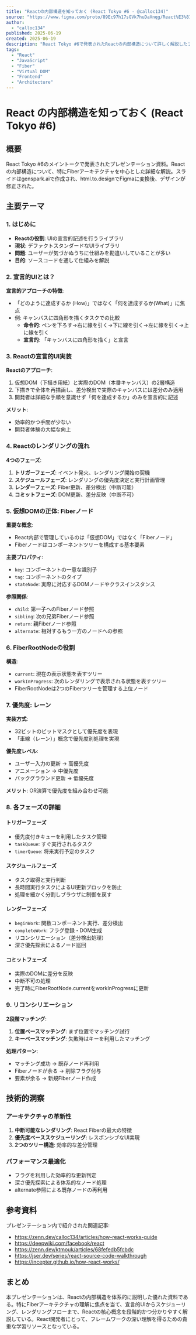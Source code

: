 ```yaml
---
title: "Reactの内部構造を知っておく (React Tokyo #6 - @calloc134)"
source: "https://www.figma.com/proto/89Ec97h17sGVk7huDaXnqg/React%E3%81%AE%E5%86%85%E9%83%A8%E6%A7%8B%E9%80%A0%E3%82%92%E7%9F%A5%E3%81%A3%E3%81%A6%E3%81%8A%E3%81%8F--React-Tokyo--6----calloc134-?node-id=1-2"
author:
  - "calloc134"
published: 2025-06-19
created: 2025-06-19
description: "React Tokyo #6で発表されたReactの内部構造について詳しく解説したプレゼンテーション資料。仮想DOM、Fiberノード、レンダリングフロー、スケジューリングなどReactの核心的な概念を分かりやすく説明。"
tags:
  - "React"
  - "JavaScript"
  - "Fiber"
  - "Virtual DOM"
  - "Frontend"
  - "Architecture"
---
```


# React の内部構造を知っておく (React Tokyo #6)

## 概要

React Tokyo #6のメイントークで発表されたプレゼンテーション資料。Reactの内部構造について、特にFiberアーキテクチャを中心とした詳細な解説。スライドはgenspark.aiで作成され、html.to.designでFigmaに変換後、デザインが修正された。

## 主要テーマ

### 1. はじめに

- **Reactの役割**: UIの宣言的記述を行うライブラリ
- **現状**: デファクトスタンダードなUIライブラリ
- **問題**: ユーザーが気づかぬうちに仕組みを勘違いしていることが多い
- **目的**: ソースコードを通して仕組みを解説

### 2. 宣言的UIとは？

**宣言的アプローチの特徴**:

- 「どのように達成するか (How)」ではなく「何を達成するか(What)」に焦点
- 例: キャンバスに四角形を描くタスクでの比較
  - **命令的**: ペンを下ろす→右に線を引く→下に線を引く→左に線を引く→上に線を引く
  - **宣言的**: 「キャンバスに四角形を描く」と宣言

### 3. Reactの宣言的UI実装

**Reactのアプローチ**:

1. 仮想DOM（下描き用紙）と実際のDOM（本番キャンバス）の2層構造
2. 下描きで全体を再描画し、差分検出で実際のキャンバスには差分のみ適用
3. 開発者は詳細な手順を意識せず「何を達成するか」のみを宣言的に記述

**メリット**:

- 効率的かつ手間が少ない
- 開発者体験の大幅な向上

### 4. Reactのレンダリングの流れ

**4つのフェーズ**:

1. **トリガーフェーズ**: イベント発火、レンダリング開始の契機
2. **スケジュールフェーズ**: レンダリングの優先度決定と実行計画管理
3. **レンダーフェーズ**: Fiber更新、差分検出（中断可能）
4. **コミットフェーズ**: DOM更新、差分反映（中断不可）

### 5. 仮想DOMの正体: Fiberノード

**重要な概念**:

- React内部で管理しているのは「仮想DOM」ではなく「Fiberノード」
- Fiberノードはコンポーネントツリーを構成する基本要素

**主要プロパティ**:

- `key`: コンポーネントの一意な識別子
- `tag`: コンポーネントのタイプ
- `stateNode`: 実際に対応するDOMノードやクラスインスタンス

**参照関係**:

- `child`: 第一子へのFiberノード参照
- `sibling`: 次の兄弟Fiberノード参照
- `return`: 親Fiberノード参照
- `alternate`: 相対するもう一方のノードへの参照

### 6. FiberRootNodeの役割

**構造**:

- `current`: 現在の表示状態を表すツリー
- `workInProgress`: 次のレンダリングで表示される状態を表すツリー
- FiberRootNodeは2つのFiberツリーを管理する上位ノード

### 7. 優先度: レーン

**実装方式**:

- 32ビットのビットマスクとして優先度を表現
- 「車線（レーン）」概念で優先度別処理を実現

**優先度レベル**:

- ユーザー入力の更新 → 高優先度
- アニメーション → 中優先度
- バックグラウンド更新 → 低優先度

**メリット**: OR演算で優先度を組み合わせ可能

### 8. 各フェーズの詳細

#### トリガーフェーズ

- 優先度付きキューを利用したタスク管理
- `taskQueue`: すぐ実行されるタスク
- `timerQueue`: 将来実行予定のタスク

#### スケジュールフェーズ

- タスク取得と実行判断
- 長時間実行タスクによるUI更新ブロックを防止
- 処理を細かく分割しブラウザに制御を戻す

#### レンダーフェーズ

- `beginWork`: 関数コンポーネント実行、差分検出
- `completeWork`: フラグ登録・DOM生成
- リコンシリエーション（差分検出処理）
- 深さ優先探索によるノード巡回

#### コミットフェーズ

- 実際のDOMに差分を反映
- 中断不可の処理
- 完了時にFiberRootNode.currentをworkInProgressに更新

### 9. リコンシリエーション

**2段階マッチング**:

1. **位置ベースマッチング**: まず位置でマッチング試行
2. **キーベースマッチング**: 失敗時はキーを利用したマッチング

**処理パターン**:

- マッチング成功 → 既存ノード再利用
- Fiberノードが余る → 削除フラグ付与
- 要素が余る → 新規Fiberノード作成

## 技術的洞察

### アーキテクチャの革新性

1. **中断可能なレンダリング**: React Fiberの最大の特徴
2. **優先度ベーススケジューリング**: レスポンシブなUI実現
3. **2つのツリー構造**: 効率的な差分管理

### パフォーマンス最適化

- フラグを利用した効率的な更新判定
- 深さ優先探索による体系的なノード処理
- alternate参照による既存ノードの再利用

## 参考資料

プレゼンテーション内で紹介された関連記事:

- <https://zenn.dev/calloc134/articles/how-react-works-guide>
- <https://deepwiki.com/facebook/react>  
- <https://zenn.dev/ktmouk/articles/68fefedb5fcbdc>
- <https://jser.dev/series/react-source-code-walkthrough>
- <https://incepter.github.io/how-react-works/>

## まとめ

本プレゼンテーションは、Reactの内部構造を体系的に説明した優れた資料である。特にFiberアーキテクチャの理解に焦点を当て、宣言的UIからスケジューリング、レンダリングフローまで、Reactの核心概念を段階的かつ分かりやすく解説している。React開発者にとって、フレームワークの深い理解を得るための貴重な学習リソースとなっている。
